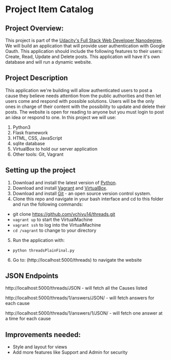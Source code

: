 # Project Item Catalog

## Project Overview:

This project is part of the [Udacity's Full Stack Web Developer Nanodegree](https://www.udacity.com/course/full-stack-web-developer-nanodegree--nd004).
We will build an application that will provide user authentication with Google Oauth. This application should include the following features to their users:
Create, Read, Update and Delete posts. This application will have it's own database and will run a dynamic website.

## Project Description

This application we're building will allow authenticated users to post a cause they believe needs attention from the public authorities and then let users come and respond with possible solutions. Users will be the only ones in charge of their content with the possibility to update and delete their posts. The website is open for reading to anyone but you must login to post an idea or respond to one.
In this project we will use:
<ol>
  <li>Python3</li>
  <li>Flask framework</li>
  <li>HTML, CSS, JavaScript</li>
  <li>sqlite database</li>
  <li>VirtualBox to hold our server application</li>
  <li>Other tools: Git, Vagrant</li>
 </ol>

## Setting up the project

1. Download and install the latest version of [Python](https://www.python.org/downloads/).
2. Download and install [Vagrant](https://www.vagrantup.com/) and [VirtualBox](https://www.virtualbox.org/).
3. Download and install [Git](https://git-scm.com/) - an open source version control system.
4. Clone this repo and navigate in your bash interface and cd to this folder and run the following commands:

- git clone https://github.com/vchivu14/threads.git
- `vagrant up` to start the VirtualMachine
- `vagrant ssh` to log into the VirtualMachine
- `cd /vagrant` to change to your directory

5. Run the application with:

- `python threadsPlainFinal.py`

6. Go to: (http://localhost:5000/threads) to navigate the website

## JSON Endpoints

http://localhost:5000/threads/JSON - will fetch all the Causes listed

http://localhost:5000/threads/1/answers/JSON/ - will fetch answers for each cause

http://localhost:5000/threads/1/answers/1/JSON/ - will fetch one answer at a time for each cause

## Improvements needed:
- Style and layout for views
- Add more features like Support and Admin for security
